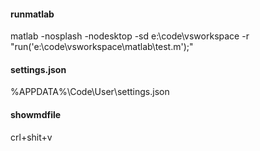 #### runmatlab
matlab -nosplash -nodesktop -sd e:\code\vsworkspace -r "run('e:\code\vsworkspace\matlab\test.m');"
#### settings.json
%APPDATA%\Code\User\settings.json

#### showmdfile
crl+shit+v


